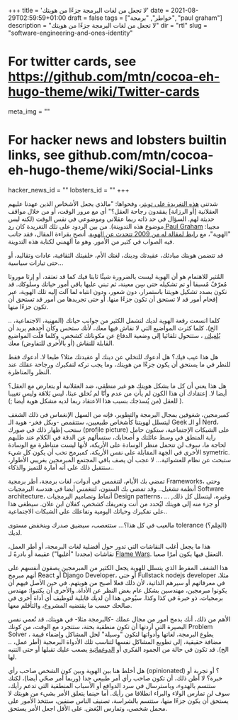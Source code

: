 +++
title = 'لا تجعل من لغات البرمجة جزءًا من هويتك'
date = 2021-08-29T02:59:59+01:00
draft = false
tags = ["خواطر", "برمجة", "paul graham"]
description = "لا تجعل من لغات البرمجة جزءًا من هويتك"
dir = "rtl"
slug = "software-engineering-and-ones-identity"

# For twitter cards, see https://github.com/mtn/cocoa-eh-hugo-theme/wiki/Twitter-cards
meta_img = ""

# For hacker news and lobsters builtin links, see github.com/mtn/cocoa-eh-hugo-theme/wiki/Social-Links
hacker_news_id = ""
lobsters_id = ""
+++



شدتني [هذه التغريدة على تويتر](https://twitter.com/mysteriouskat/status/1431037830969454595)، وفحواها: "مالذي يجعل الأشخاص الذين عهدنا عليهم العقلانية [أو الرزانة] يفقدون رجاحة العقل؟" أي مع مرور الوقت، أو من خلال مواقف حديثة لهم. السؤال في حد ذاته ربما عقلاني وموضوعي في نفس الوقت (لكنه ليس موضوع هذه التدوينة). من بين الردود على تلك التغريدة كان [رد Paul Graham](https://twitter.com/paulg/status/1431212042741030918) مجيبا: "الهوية"، مع [رابط لمقالة له من 2009 تتحدث عن الهوية](http://paulgraham.com/identity.html). أنصح بقراءة المقال، فقد جانب فيه الصواب في كثير من الأمور. وهو ما ألهمني لكتابة هذه التدوينة.

قد تتضمن هويتك مبادئك، عقيدتك ودينك، لغتك الأم، خلفيتك الثقافية، عادات وتقاليد، أو حتى تيارات سياسية...

المُثير للاهتمام هو أن الهوية ليست بالضرورة شيئًا ثابتا فيك كما قد تعتقد، أو إرثا موروثا مُعرّفٌ مٌسبقا أو تم تشكيله حتى سِِن معينة، ثم تبني عليها باقي أمور حياتك وسلوكك. قد نكون بصدد تشكيل هويتنا باستمرار، دون شعور، ودون انتباه لما آلت إليه تلك الهوية، عبر إقحام أمور قد لا تستحق أن تكون جزءًا منها. أو حتى تجريدها من أمور قد تستحق أن تكون جزءًا منها. 

كلما اتسعت رقعة الهوية لديك لتشمل الكثير من جوانب حياتك (المهنية، الاجتماعية، .. الخ)، كلما كثرت المواضيع التي لا نقاش فيها معك، لأنك ستحس وكأن أحدهم يريد أن [يُلغيك،](https://en.wikipedia.org/wiki/Cancel_culture) ، ستتحول تلقائيا إلى وضعية الدفاع عن مكوناتك كشخص. وكلما قلّت المواضيع القابلة للنقاش (أو بالأحرى للتفاوض) معك.



هل هذا عيب فيك؟ هل أدعوك للتخلي عن دينك أو عقيدتك مثلا؟ طبعا لا. أدعوك فقط للنظر في ما يستحق أن يكون جزءًا من هويتك، وما يجب تركه لتفكيرك ورجاحة عقلك عند النظر والمناظرة. 

هل هذا يعني أن كل ما يشكل هويتك هو غير منطقي، ضد العقلانية أو يتعارض مع العقل؟ أيضا لا. إعتقادك أن هذا الكون لم يأتِ من عدم وأنّا لم نُخلق عبثا، ليس بَلاهَة وليس تغييبا للعقل  (من يُسذجك بسبب هذا الاعتقاد ربما لديه مشكل هوية أيضا ;) ). 

كمبرمجين، شغوفين بمجال البرمجة والتطوير، فإنه من السهل الإنغماس في ذلك الشغف ليتسلل لهويتنا كأشخاص طبيعيين، ستتقمص -وبكل فخر- هوية الـ Geek أو الـ Nerd، ستحب إظهار ذلك في صورك (profile picture) على الشبكات الإجتماعية،  ستكون حامل راية المنطق في وسط عائلتك و أصحابك، ستسألهم عن الدقة في الكلام عند طلبهم لحاجة ما، سوف لن تتحمل منظر الوسادة على الأريكة، لأنها ليست متناظرة مع الوسادة الأخرى في الجهة المقابلة على نفس الأريكة، كمبرمج تحب أن يكون كل شيء symetric. ستبحث عن نظام للعشوائية... لا عجب أن يصف باقي المجتمع المبرمجين بغريبي الأطوار، ستتقبل ذلك على أنه أمارة للتميز والذكاء..  

تمضي بك الأيام، لتنغمس في أدوات، لغات برمجة، أطر برمجية Frameworks، وحتى أنظمة تشغيل.. وقد تمضي بك السنون، لتنغمس أيضا في هندسة البرمجيات Software architecture، أنماط وتصاميم البرمجيات Design patterns، ... ,وغيره، ليتسلل كل ذلك أو جزء منه إلى هويتك ليُحدد من أنت وتعريفك كشخص، كفلان ابن علان. سيطغى هذا على تفكيرك وحياتك اليومية وتفاعلك على الشبكات الاجتماعية.. 

مالعيب في كل هذا؟... ستتعصب، سيضيق صدرك وينخفض مستوى tolerance (الحِلم؟) لديك. 

هذا ما يجعل أغلب النقاشات التي تدور حول أفضلية لغات البرمجة، أو أطر العمل، نقاشات (مجددا "أغلبها") عقيمة أو بادرةً لـ [Flame Wars](https://en.wikipedia.org/wiki/Flaming_(Internet)#Flame_war). التعقل فيها يكون أمرًا صعبا.

هذا الشغف المفرط الذي يتسلل للهوية يجعل الكثير من المبرمجين يصفون أنفسهم على أنهم مبرمج React أو Django Developer، أو حتى Fullstack nodejs developer مثلا، في معرفاتهم أو سيرهم الذاتية، لأن ذلك فعلا أصبح من هويتهم. 
في حين الأصل فيهم أن يكونوا مبرمجين، مهندسين بشكل عام بغض النظر عن الأداة. والأحرى أن يكتبوا: مهندس برمجيات، ذو خبرة في كذا وكذا. سيُوحي هذا أن لديك قابلية لتوظيف أي أداة أخرى في صالحك حسب ما يقتضيه المشروع، والتأقلم معها. 


الأهم من ذلك، أنك بدمج أمور من مجال عملك -كالبرمجة مثلا- في هويتك، قد تُعمي نفس البصيرة التي أردتها أن تكون منطقية بحتة، ستتجرد مع الوقت، من كونك Problem Solver ، يطوع البرمجة، لغاتها وأدواتها لتكون "وسيلة" لحل المشاكل وإضفاء قيمة مضافة حقيقية، إلى تطويع المشاكل نفسها لتناسب تلك الأدواة البرمجية (أطر عمل، .. الخ). قد تكون في حالة من الجمود الفكري أو [الدوغماتية](https://ar.wikipedia.org/wiki/%D8%AF%D9%88%D8%BA%D9%85%D8%A7%D8%AA%D9%8A%D8%A9) يصعب عليك تقبلها أو حتى التنبه لها.  

هل أخلط هنا بين الهوية وبين كون الشخص صاحب رأي (opinionated) ؟ أو تجربة أو خبرة؟ لا أظن ذلك، أن تكون صاحب رأي أمر طبيعي جدا (وربما أمر صحّي أيضا)، لكنك ستتسم بالهدوء، وباسترسال في سرد الدوافع أو الأسباب المنطقية التي تدعم رأيك، سوف لن تمارس الولاء والبراء انطلاقا من رأيك. أما حينما يتعلق الأمر بشيء من هويتك لا يستحق أن يكون جزءًا منها، ستتسم بالشراسة، تصنيف الناس صنفين، ستتخذ الأمور على محمل شخصي، وتمارس البُغض. على الأقل اجعل الأمر يستحق.

